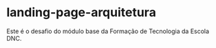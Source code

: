 # landing-page-arquitetura
Este é o desafio do módulo base da Formação de Tecnologia da Escola DNC.
